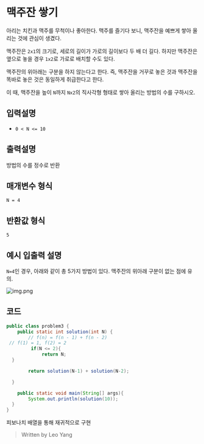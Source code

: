 # 맥주잔 쌓기

아리는 치킨과 맥주를 무척이나 좋아한다. 맥주를 즐기다 보니, 맥주잔을 예쁘게 쌓아 올리는 것에 관심이 생겼다.

맥주잔은  `2x1`의 크기로, 세로의 길이가 가로의 길이보다 두 배 더 길다. 하지만 맥주잔은 옆으로 놓을 경우  `1x2`로 가로로 배치할 수도 있다.

맥주잔의 위아래는 구분을 하지 않는다고 한다. 즉, 맥주잔을 거꾸로 놓은 것과 맥주잔을 똑바로 놓은 것은 동일하게 취급한다고 한다.

이 때, 맥주잔을 높이  `N`까지  `Nx2`의 직사각형 형태로 쌓아 올리는 방법의 수를 구하시오.

## 입력설명

-   `0 < N <= 10`

## 출력설명

방법의 수를 정수로 반환

## 매개변수 형식

`N = 4`

## 반환값 형식

`5`

## 예시 입출력 설명

`N=4`인 경우, 아래와 같이 총 5가지 방법이 있다. 맥주잔의 위아래 구분이 없는 점에 유의.

![img.png](https://grepp-programmers.s3.ap-northeast-2.amazonaws.com/files/production/973193d6-9df4-4271-b2a9-13b38ab15c09/img.png)
## 코드
```java
public class problem3 {  
    public static int solution(int N) {  
        // f(n) = f(n - 1) + f(n - 2)  
 // f(1) = 1, f(2) = 2  
		 if(N <= 2){  
	         return N;  
  }  

        return solution(N-1) + solution(N-2);  

  }  

    public static void main(String[] args){  
        System.out.println(solution(10));  
  }  
}
```
피보나치 배열을 통해 재귀적으로 구현
> Written by Leo Yang

